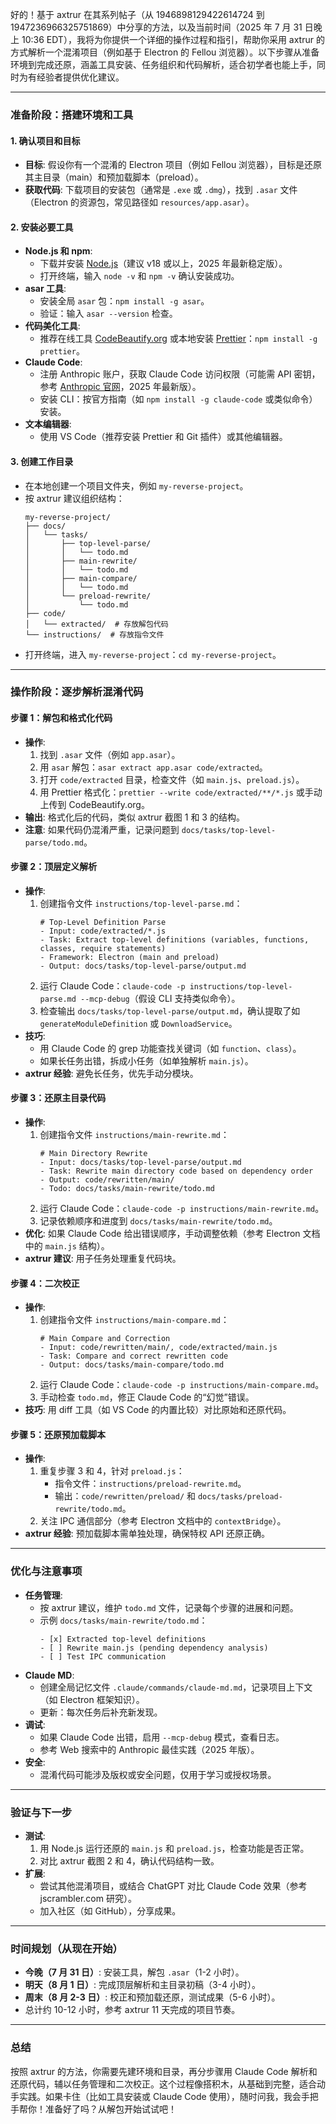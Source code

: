 好的！基于 axtrur 在其系列帖子（从 1946898129422614724 到 1947236966325751869）中分享的方法，以及当前时间（2025 年 7 月 31 日晚上 10:36 EDT），我将为你提供一个详细的操作过程和指引，帮助你采用 axtrur 的方式解析一个混淆项目（例如基于 Electron 的 Fellou 浏览器）。以下步骤从准备环境到完成还原，涵盖工具安装、任务组织和代码解析，适合初学者也能上手，同时为有经验者提供优化建议。

---

### **准备阶段：搭建环境和工具**
#### **1. 确认项目和目标**
- **目标**: 假设你有一个混淆的 Electron 项目（例如 Fellou 浏览器），目标是还原其主目录（main）和预加载脚本（preload）。
- **获取代码**: 下载项目的安装包（通常是 `.exe` 或 `.dmg`），找到 `.asar` 文件（Electron 的资源包，常见路径如 `resources/app.asar`）。

#### **2. 安装必要工具**
- **Node.js 和 npm**:  
  - 下载并安装 [Node.js](https://nodejs.org/)（建议 v18 或以上，2025 年最新稳定版）。
  - 打开终端，输入 `node -v` 和 `npm -v` 确认安装成功。
- **asar 工具**:  
  - 安装全局 `asar` 包：`npm install -g asar`。
  - 验证：输入 `asar --version` 检查。
- **代码美化工具**:  
  - 推荐在线工具 [CodeBeautify.org](https://codebeautify.org/) 或本地安装 [Prettier](https://prettier.io/)：`npm install -g prettier`。
- **Claude Code**:  
  - 注册 Anthropic 账户，获取 Claude Code 访问权限（可能需 API 密钥，参考 [Anthropic 官网](https://www.anthropic.com/)，2025 年最新版）。
  - 安装 CLI：按官方指南（如 `npm install -g claude-code` 或类似命令）安装。
- **文本编辑器**:  
  - 使用 VS Code（推荐安装 Prettier 和 Git 插件）或其他编辑器。

#### **3. 创建工作目录**
- 在本地创建一个项目文件夹，例如 `my-reverse-project`。
- 按 axtrur 建议组织结构：
  ```
  my-reverse-project/
  ├── docs/
  │   └── tasks/
  │       ├── top-level-parse/
  │       │   └── todo.md
  │       ├── main-rewrite/
  │       │   └── todo.md
  │       ├── main-compare/
  │       │   └── todo.md
  │       └── preload-rewrite/
  │           └── todo.md
  ├── code/
  │   └── extracted/  # 存放解包代码
  └── instructions/  # 存放指令文件
  ```
- 打开终端，进入 `my-reverse-project`：`cd my-reverse-project`。

---

### **操作阶段：逐步解析混淆代码**
#### **步骤 1：解包和格式化代码**
- **操作**:  
  1. 找到 `.asar` 文件（例如 `app.asar`）。
  2. 用 `asar` 解包：`asar extract app.asar code/extracted`。
  3. 打开 `code/extracted` 目录，检查文件（如 `main.js`、`preload.js`）。
  4. 用 Prettier 格式化：`prettier --write code/extracted/**/*.js` 或手动上传到 CodeBeautify.org。
- **输出**: 格式化后的代码，类似 axtrur 截图 1 和 3 的结构。
- **注意**: 如果代码仍混淆严重，记录问题到 `docs/tasks/top-level-parse/todo.md`。

#### **步骤 2：顶层定义解析**
- **操作**:  
  1. 创建指令文件 `instructions/top-level-parse.md`：
     ```
     # Top-Level Definition Parse
     - Input: code/extracted/*.js
     - Task: Extract top-level definitions (variables, functions, classes, require statements)
     - Framework: Electron (main and preload)
     - Output: docs/tasks/top-level-parse/output.md
     ```
  2. 运行 Claude Code：`claude-code -p instructions/top-level-parse.md --mcp-debug`（假设 CLI 支持类似命令）。
  3. 检查输出 `docs/tasks/top-level-parse/output.md`，确认提取了如 `generateModuleDefinition` 或 `DownloadService`。
- **技巧**:  
  - 用 Claude Code 的 grep 功能查找关键词（如 `function`、`class`）。
  - 如果长任务出错，拆成小任务（如单独解析 `main.js`）。
- **axtrur 经验**: 避免长任务，优先手动分模块。

#### **步骤 3：还原主目录代码**
- **操作**:  
  1. 创建指令文件 `instructions/main-rewrite.md`：
     ```
     # Main Directory Rewrite
     - Input: docs/tasks/top-level-parse/output.md
     - Task: Rewrite main directory code based on dependency order
     - Output: code/rewritten/main/
     - Todo: docs/tasks/main-rewrite/todo.md
     ```
  2. 运行 Claude Code：`claude-code -p instructions/main-rewrite.md`。
  3. 记录依赖顺序和进度到 `docs/tasks/main-rewrite/todo.md`。
- **优化**: 如果 Claude Code 给出错误顺序，手动调整依赖（参考 Electron 文档中的 `main.js` 结构）。
- **axtrur 建议**: 用子任务处理重复代码块。

#### **步骤 4：二次校正**
- **操作**:  
  1. 创建指令文件 `instructions/main-compare.md`：
     ```
     # Main Compare and Correction
     - Input: code/rewritten/main/, code/extracted/main.js
     - Task: Compare and correct rewritten code
     - Output: docs/tasks/main-compare/todo.md
     ```
  2. 运行 Claude Code：`claude-code -p instructions/main-compare.md`。
  3. 手动检查 `todo.md`，修正 Claude Code 的“幻觉”错误。
- **技巧**: 用 diff 工具（如 VS Code 的内置比较）对比原始和还原代码。

#### **步骤 5：还原预加载脚本**
- **操作**:  
  1. 重复步骤 3 和 4，针对 `preload.js`：
     - 指令文件：`instructions/preload-rewrite.md`。
     - 输出：`code/rewritten/preload/` 和 `docs/tasks/preload-rewrite/todo.md`。
  2. 关注 IPC 通信部分（参考 Electron 文档中的 `contextBridge`）。
- **axtrur 经验**: 预加载脚本需单独处理，确保特权 API 还原正确。

---

### **优化与注意事项**
- **任务管理**:  
  - 按 axtrur 建议，维护 `todo.md` 文件，记录每个步骤的进展和问题。
  - 示例 `docs/tasks/main-rewrite/todo.md`：
    ```
    - [x] Extracted top-level definitions
    - [ ] Rewrite main.js (pending dependency analysis)
    - [ ] Test IPC communication
    ```
- **Claude MD**:  
  - 创建全局记忆文件 `.claude/commands/claude-md.md`，记录项目上下文（如 Electron 框架知识）。
  - 更新：每次任务后补充新发现。
- **调试**:  
  - 如果 Claude Code 出错，启用 `--mcp-debug` 模式，查看日志。
  - 参考 Web 搜索中的 Anthropic 最佳实践（2025 年版）。
- **安全**:  
  - 混淆代码可能涉及版权或安全问题，仅用于学习或授权场景。

---

### **验证与下一步**
- **测试**:  
  1. 用 Node.js 运行还原的 `main.js` 和 `preload.js`，检查功能是否正常。
  2. 对比 axtrur 截图 2 和 4，确认代码结构一致。
- **扩展**:  
  - 尝试其他混淆项目，或结合 ChatGPT 对比 Claude Code 效果（参考 jscrambler.com 研究）。
  - 加入社区（如 GitHub），分享成果。

---

### **时间规划（从现在开始）**
- **今晚（7 月 31 日）**: 安装工具，解包 `.asar`（1-2 小时）。
- **明天（8 月 1 日）**: 完成顶层解析和主目录初稿（3-4 小时）。
- **周末（8 月 2-3 日）**: 校正和预加载还原，测试成果（5-6 小时）。
- 总计约 10-12 小时，参考 axtrur 11 天完成的项目节奏。

---

### **总结**
按照 axtrur 的方法，你需要先建环境和目录，再分步骤用 Claude Code 解析和还原代码，辅以任务管理和二次校正。这个过程像搭积木，从基础到完整，适合动手实践。如果卡住（比如工具安装或 Claude Code 使用），随时问我，我会手把手帮你！准备好了吗？从解包开始试试吧！

